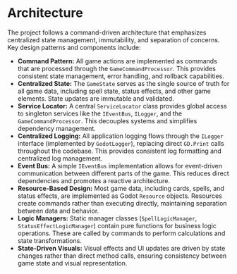 # Architecture

The project follows a command-driven architecture that emphasizes centralized state management, immutability, and separation of concerns. Key design patterns and components include:

- **Command Pattern:** All game actions are implemented as commands that are processed through the `GameCommandProcessor`. This provides consistent state management, error handling, and rollback capabilities.
- **Centralized State:** The `GameState` serves as the single source of truth for all game data, including spell state, status effects, and other game elements. State updates are immutable and validated.
- **Service Locator:** A central `ServiceLocator` class provides global access to singleton services like the `IEventBus`, `ILogger`, and the `GameCommandProcessor`. This decouples systems and simplifies dependency management.
- **Centralized Logging:** All application logging flows through the `ILogger` interface (implemented by `GodotLogger`), replacing direct `GD.Print` calls throughout the codebase. This provides consistent log formatting and centralized log management.
- **Event Bus:** A simple `IEventBus` implementation allows for event-driven communication between different parts of the game. This reduces direct dependencies and promotes a reactive architecture.
- **Resource-Based Design:** Most game data, including cards, spells, and status effects, are implemented as Godot `Resource` objects. Resources create commands rather than executing directly, maintaining separation between data and behavior.
- **Logic Managers:** Static manager classes (`SpellLogicManager`, `StatusEffectLogicManager`) contain pure functions for business logic operations. These are called by commands to perform calculations and state transformations.
- **State-Driven Visuals:** Visual effects and UI updates are driven by state changes rather than direct method calls, ensuring consistency between game state and visual representation.
